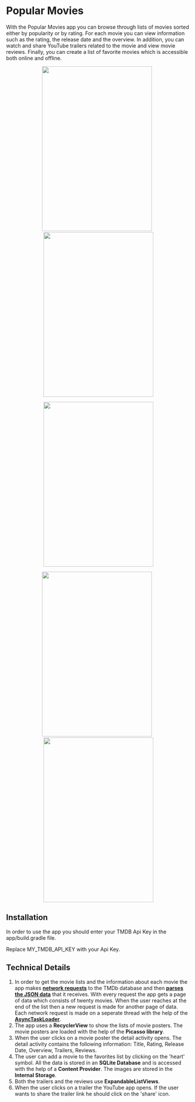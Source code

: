 # Popular Movies

With the Popular Movies app you can browse through lists of movies sorted either by popularity or by rating. For each movie you can view information such as the rating, the release date and the overview. In addition, you can watch and share YouTube trailers related to the movie and view movie reviews. Finally, you can create a list of favorite movies which is accessible both online and offline.

<p align="center">
  <img src="https://drive.google.com/uc?id=1WPHaLyW16si8l5EUBxhKDDnJYVUjFj1U" width="300" height="450"> &nbsp<img src="https://drive.google.com/uc?id=1SvSqHTc_mibCLVNC1gMixu7R4EmRMGHn" width="300" height="450">
</p>

<p align="center">
  <img src="https://drive.google.com/uc?id=1pF8jspbw9TD9YkMrK71N-Co0J1kw_UJB" width="300" height="450">
</p>

<p align="center">
  <img src="https://drive.google.com/uc?id=11nGvuTIBqxxqhEnMuTH_BFj4Ajxvd-q2" width="300" height="450"> &nbsp<img src="https://drive.google.com/uc?id=1wgOS48gPVygj5Tm4bVX_gpJ6_9GdDG9u" width="300" height="450">
</p>
  

## Installation

In order to use the app you should enter your TMDB Api Key in the app/build.gradle file.

Replace MY_TMDB_API_KEY with your Api Key.

## Technical Details

1. In order to get the movie lists and the information about each movie the app makes [**network requests**](https://developer.android.com/training/basics/network-ops/) to the TMDb database and then [**parses the JSON data**](https://developer.android.com/reference/org/json/package-summary) that it receives. With every request the app gets a page of data which consists of twenty movies. When the user reaches at the end of the list then a new request is made for another page of data. Each network request is made on a seperate thread with the help of the [**AsyncTaskLoader**](https://developer.android.com/reference/android/content/AsyncTaskLoader).
2. The app uses a **RecyclerView** to show the lists of movie posters. The movie posters are loaded with the help of the **Picasso library**.
3. When the user clicks on a movie poster the detail activity opens. The detail activity contains the following information: Title, Rating, Release Date, Overview, Trailers, Reviews.
4. The user can add a movie to the favorites list by clicking on the 'heart' symbol. All the data is stored in an **SQLite Database** and is accessed with the help of a **Content Provider**. The images are stored in the **Internal Storage**.
5. Both the trailers and the reviews use **ExpandableListViews**.
6. When the user clicks on a trailer the YouTube app opens. If the user wants to share the trailer link he should click on the 'share' icon.
